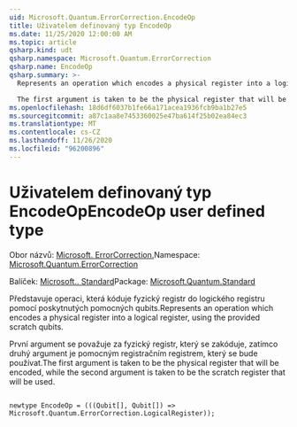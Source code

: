 ```yaml
---
uid: Microsoft.Quantum.ErrorCorrection.EncodeOp
title: Uživatelem definovaný typ EncodeOp
ms.date: 11/25/2020 12:00:00 AM
ms.topic: article
qsharp.kind: udt
qsharp.namespace: Microsoft.Quantum.ErrorCorrection
qsharp.name: EncodeOp
qsharp.summary: >-
  Represents an operation which encodes a physical register into a logical register, using the provided scratch qubits.

  The first argument is taken to be the physical register that will be encoded, while the second argument is taken to be the scratch register that will be used.
ms.openlocfilehash: 18d6df6037b1fe66a171acea1936fcb9ba1b27e5
ms.sourcegitcommit: a87c1aa8e7453360025e47ba614f25b02ea84ec3
ms.translationtype: MT
ms.contentlocale: cs-CZ
ms.lasthandoff: 11/26/2020
ms.locfileid: "96200896"
---
```

# <a name="encodeop-user-defined-type"></a><span data-ttu-id="5dee0-102">Uživatelem definovaný typ EncodeOp</span><span class="sxs-lookup"><span data-stu-id="5dee0-102">EncodeOp user defined type</span></span>

<span data-ttu-id="5dee0-103">Obor názvů: [Microsoft. ErrorCorrection.](xref:Microsoft.Quantum.ErrorCorrection)</span><span class="sxs-lookup"><span data-stu-id="5dee0-103">Namespace: [Microsoft.Quantum.ErrorCorrection](xref:Microsoft.Quantum.ErrorCorrection)</span></span>

<span data-ttu-id="5dee0-104">Balíček: [Microsoft.. Standard](https://nuget.org/packages/Microsoft.Quantum.Standard)</span><span class="sxs-lookup"><span data-stu-id="5dee0-104">Package: [Microsoft.Quantum.Standard](https://nuget.org/packages/Microsoft.Quantum.Standard)</span></span>


<span data-ttu-id="5dee0-105">Představuje operaci, která kóduje fyzický registr do logického registru pomocí poskytnutých pomocných qubits.</span><span class="sxs-lookup"><span data-stu-id="5dee0-105">Represents an operation which encodes a physical register into a logical register, using the provided scratch qubits.</span></span>

<span data-ttu-id="5dee0-106">První argument se považuje za fyzický registr, který se zakóduje, zatímco druhý argument je pomocným registračním registrem, který se bude používat.</span><span class="sxs-lookup"><span data-stu-id="5dee0-106">The first argument is taken to be the physical register that will be encoded, while the second argument is taken to be the scratch register that will be used.</span></span>

```qsharp

newtype EncodeOp = (((Qubit[], Qubit[]) => Microsoft.Quantum.ErrorCorrection.LogicalRegister));
```

